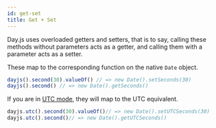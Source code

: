 ```yaml
---
id: get-set
title: Get + Set
---
```


Day.js uses overloaded getters and setters, that is to say, calling these methods without parameters acts as a getter, and calling them with a parameter acts as a setter.

These map to the corresponding function on the native `Date` object.

```js
dayjs().second(30).valueOf() // => new Date().setSeconds(30)
dayjs().second() // => new Date().getSeconds()
```

If you are in [UTC mode](../parse/utc), they will map to the UTC equivalent.

```js
dayjs.utc().second(30).valueOf()// => new Date().setUTCSeconds(30)
dayjs.utc().second()// => new Date().getUTCSeconds()
```
